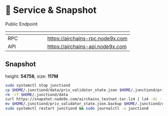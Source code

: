 # 💾 Service & Snapshot

Public Endpoint

<table><thead><tr><th width="110.66668701171875"></th><th></th></tr></thead><tbody><tr><td>RPC</td><td><a href="https://airchains-rpc.node9x.com">https://airchains-rpc.node9x.com</a></td></tr><tr><td>API</td><td><a href="https://airchains-api.node9x.com">https://airchains-api.node9x.com</a></td></tr></tbody></table>

## Snapshot

height: **54758**, size: **117M**

```bash
sudo systemctl stop junctiond
cp $HOME/.junctiond/data/priv_validator_state.json $HOME/.junctiond/priv_validator_state.json.backup
rm -rf $HOME/.junctiond/data 
curl https://snapshot.node9x.com/airchains_testnet.tar.lz4 | lz4 -dc - | tar -xf - -C $HOME/.junctiond
mv $HOME/.junctiond/priv_validator_state.json.backup $HOME/.junctiond/data/priv_validator_state.json
sudo systemctl restart junctiond && sudo journalctl -u junctiond 
```
